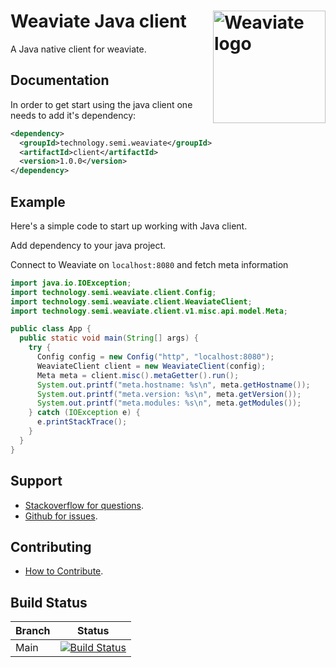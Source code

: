 # Weaviate Java client  <img alt='Weaviate logo' src='https://raw.githubusercontent.com/semi-technologies/weaviate/19de0956c69b66c5552447e84d016f4fe29d12c9/docs/assets/weaviate-logo.png' width='180' align='right' />

A Java native client for weaviate.

## Documentation

In order to get start using the java client one needs to add it's dependency:

```xml
<dependency>
  <groupId>technology.semi.weaviate</groupId>
  <artifactId>client</artifactId>
  <version>1.0.0</version>
</dependency>
```

## Example

Here's a simple code to start up working with Java client.

Add dependency to your java project.

Connect to Weaviate on `localhost:8080` and fetch meta information

```java
import java.io.IOException;
import technology.semi.weaviate.client.Config;
import technology.semi.weaviate.client.WeaviateClient;
import technology.semi.weaviate.client.v1.misc.api.model.Meta;

public class App {
  public static void main(String[] args) {
    try {
      Config config = new Config("http", "localhost:8080");
      WeaviateClient client = new WeaviateClient(config);
      Meta meta = client.misc().metaGetter().run();
      System.out.printf("meta.hostname: %s\n", meta.getHostname());
      System.out.printf("meta.version: %s\n", meta.getVersion());
      System.out.printf("meta.modules: %s\n", meta.getModules());
    } catch (IOException e) {
      e.printStackTrace();
    }
  }
}
```

## Support

- [Stackoverflow for questions](https://stackoverflow.com/questions/tagged/weaviate).
- [Github for issues](https://github.com/semi-technologies/weaviate-java-client/issues).

## Contributing

- [How to Contribute](https://github.com/semi-technologies/weaviate/blob/master/CONTRIBUTE.md).

## Build Status

| Branch   | Status        |
| -------- |:-------------:|
| Main     | [![Build Status](https://travis-ci.com/semi-technologies/weaviate-java-client.svg?token=YPa1Pbr1QfTDsrnqbHLf&branch=main)](https://travis-ci.com/github/semi-technologies/weaviate-java-client)
